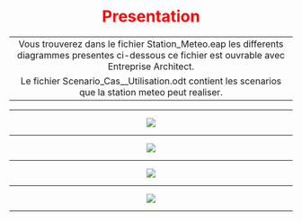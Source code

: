
<h1 align="center"><font color="red"> Presentation </font></h1>

<table>
<tr align="center">
<td colspan="2">Vous trouverez dans le fichier Station_Meteo.eap les differents diagrammes presentes ci-dessous	 
ce fichier est ouvrable avec Entreprise Architect.
</td>
<tr align="center">
<td>Le fichier Scenario_Cas__Utilisation.odt contient les scenarios que la station meteo peut realiser. 
</td>
</tr>
</table>

---

<p  align="center">
  <img align="center" src ="https://zupimages.net/up/18/17/078u.png" />
</p>

---

<p  align="center">
  <img align="center" src ="https://zupimages.net/up/18/17/kinz.png" />
</p>

---

<p  align="center">
  <img align="center" src ="https://zupimages.net/up/18/17/jyk2.png" />
</p>

---

<p  align="center">
  <img align="center" src ="https://zupimages.net/up/18/17/fo1e.png" />
</p>

---